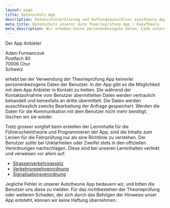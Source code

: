 ```yaml
---
layout: page
title: Datenschutz App
description: Datenschutzerklärung und Haftungsausschluss easytheory App.
meta_title: Datenschutz unserer Auto Theorieprüfung App | EasyTheory
meta_description: Wir erheben keine personenbezogene Daten. Lade unsere Autotheorie App runter und lerne einfach mit uns für den Führerschein.
---
```


Der App Anbieter

Adam Furmanczuk  
Postfach 80  
70006 Chur  
Schweiz

erhebt bei der Verwendung der Theorieprüfung App keinerlei personenbezogene Daten der Benutzer. In der App gibt es die Möglichkeit mit dem App Anbieter in Kontakt zu tretten. Die während der Kontaktaufnahme vom Benutzer übermittelten Daten werden vertraulich behandelt und keinesfalls an dritte übermittelt. Die Daten werden ausschliesslich zwecks Bearbeitung der Anfrage gespeichert. Werden die Daten für die Kommunikation mit dem Benutzer nicht mehr benötigt, löschen wir sie wieder.

Trotz grosser sorgfalt beim erstellen der Lerninhalte für die Führerscheintheorie und Programmieren der App, sind die Inhalte zum Lernen für die Fahrprüfung nur als eine Richtlinie zu verstehen. Der Benutzer sollte bei Unklarheiten oder Zweifel stets in den offiziellen Verordnungen nachschlagen. Diese sind bei unseren Lerninhalten verlinkt und verweisen vor allem auf:

- [Strassenverkehrsgesetz](https://www.fedlex.admin.ch/eli/cc/1959/679_705_685/de)
- [Verkehrsregelnverordnung](https://www.fedlex.admin.ch/eli/cc/1962/1364_1409_1420/de)
- [Signalisationsverordnung](https://www.fedlex.admin.ch/eli/cc/1979/1961_1961_1961/de)

Jegliche Fehler in unserer Autotheorie App bedauern wir, und bitten die Benutzer uns diese zu melden. Für das nichtbestehen der Theorieprüfung oder weiteren Schaden, der sich durch das Befolgen der Hinweise unser App entsteht, können wir keine Haftung übernehmen.
